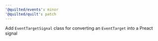 ```yaml
---
'@quilted/events': minor
'@quilted/quilt': patch
---
```


Add `EventTargetSignal` class for converting an `EventTarget` into a Preact signal
